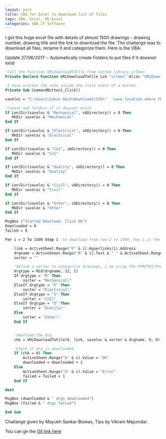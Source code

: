 ```yaml
---
layout: post
title: VBA for Excel to download list of files
tags: VBA, Excel, MS-Excel
categories: VBA IT Software
---
```


I got this huge excel file with details of almost 1500 drawings - drawing number, drawing title and the link to download the file. The challange was to download all files, rename it and categorize them. Here is the VBA:

Update 27/06/2017: - Automatically create Folders to put files if it doesnot exist

```vb
'Call the function URLDownloadToFile from system library urlmon
Private Declare Function URLDownloadToFile Lib "urlmon" Alias "URLDownloadToFileA" (ByVal pCaller As Long, ByVal szURL As String, ByVal szFileName As String, ByVal dwReserved As Long, ByVal lpfnCB As Long) As Long

'I have written the code inside the click event of a button
Private Sub CommandButton1_Click()

saveloc = "C:\Users\Subin Abid\Downloads\STG\"  'save location where the excel file is

'Create Sub folders if it doesnot exist
If Len(Dir(saveloc & "Mechanical", vbDirectory)) = 0 Then
   MkDir saveloc & "Mechanical"
End If

If Len(Dir(saveloc & "Electrical", vbDirectory)) = 0 Then
   MkDir saveloc & "Electrical"
End If

If Len(Dir(saveloc & "CnI", vbDirectory)) = 0 Then
   MkDir saveloc & "CnI"
End If

If Len(Dir(saveloc & "Quality", vbDirectory)) = 0 Then
   MkDir saveloc & "Quality"
End If

If Len(Dir(saveloc & "Civil", vbDirectory)) = 0 Then
   MkDir saveloc & "Civil"
End If

If Len(Dir(saveloc & "Other", vbDirectory)) = 0 Then
   MkDir saveloc & "Other"
End If

MsgBox ("Started Download. Click OK")
Downloaded = 0
failed = 0

For i = 2 To 1500 Step 1 'to download from row 2 to 1500. Row 1 is the heading row

    link = ActiveSheet.Range("F" & i).Hyperlinks(1).Address
    drgname = ActiveSheet.Range("B" & i).Text & " " & ActiveSheet.Range("D" & i).Text & ".pdf"
    sorter = ""

    'define a sorter to categorise drawings, I am using the PVM/PVI/PVC notation to sort the drawings
    drgtype = Mid(drgname, 12, 1)
    If drgtype = "M" Then
        sorter = "Mechanical\"
    ElseIf drgtype = "E" Then
        sorter = "Electrical\"
    ElseIf drgtype = "I" Then
        sorter = "CnI\"
    ElseIf drgtype = "Q" Then
        sorter = "Quality\"
    Else
        sorter = "Other\"
    End If


    'download the drg
    chk = URLDownloadToFile(0, link, saveloc & sorter & drgname, 0, 0)

    'Check if drg is downloaded
    If (chk = 0) Then
        ActiveSheet.Range("G" & i).Value = "OK"
        downloaded = downloaded + 1
    Else
        ActiveSheet.Range("G" & i).Value = "Error"
        failed = failed + 1
    End If

Next

MsgBox (downloaded & " drgs downloaded")
MsgBox (failed & " drgs failed")

End Sub
```
Challange given by Mayukh Sankar Biswas, Tips by Vikram Majumdar.

You can ge the [Git link here](https://github.com/subinabid/VBAExcel)
